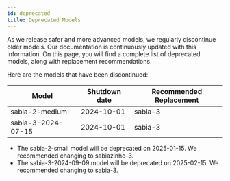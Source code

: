 ```yaml
---
id: deprecated
title: Deprecated Models
---
```


As we release safer and more advanced models, we regularly discontinue older models. Our documentation is continuously updated with this information. On this page, you will find a complete list of deprecated models, along with replacement recommendations.

Here are the models that have been discontinued:



| Model | Shutdown date | Recommended Replacement |
|-------|--------|-------|
| sabia-2-medium | 2024-10-01 | sabia-3 |
| sabia-3-2024-07-15 | 2024-10-01 |sabia-3 |


* The sabia-2-small model will be deprecated on 2025-01-15. We recommended changing to sabiazinho-3.
* The sabia-3-2024-09-09  model will be deprecated on 2025-02-15. We recommended changing to sabia-3.